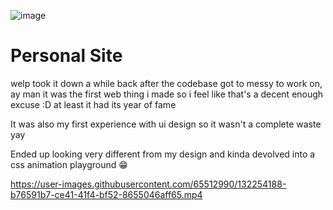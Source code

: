 ![image](https://user-images.githubusercontent.com/65512990/132252880-8c6e8b17-214d-40be-b8d3-6d6477c2ff4d.png)

# Personal Site
welp took it down a while back after the codebase got to messy to work on, ay man it was the first web thing i made so i feel like that's a decent enough excuse :D
at least it had its year of fame

It was also my first experience with ui design so it wasn't a complete waste yay

Ended up looking very different from my design and kinda devolved into a css animation playground 😁

https://user-images.githubusercontent.com/65512990/132254188-b76591b7-ce41-41f4-bf52-8655046aff65.mp4


